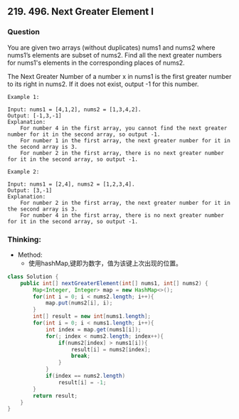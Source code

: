 ## 219. 496. Next Greater Element I

### Question
 You are given two arrays (without duplicates) nums1 and nums2 where nums1’s elements are subset of nums2. Find all the next greater numbers for nums1's elements in the corresponding places of nums2.

The Next Greater Number of a number x in nums1 is the first greater number to its right in nums2. If it does not exist, output -1 for this number. 

```
Example 1:

Input: nums1 = [4,1,2], nums2 = [1,3,4,2].
Output: [-1,3,-1]
Explanation:
    For number 4 in the first array, you cannot find the next greater number for it in the second array, so output -1.
    For number 1 in the first array, the next greater number for it in the second array is 3.
    For number 2 in the first array, there is no next greater number for it in the second array, so output -1.

Example 2:

Input: nums1 = [2,4], nums2 = [1,2,3,4].
Output: [3,-1]
Explanation:
    For number 2 in the first array, the next greater number for it in the second array is 3.
    For number 4 in the first array, there is no next greater number for it in the second array, so output -1.
```

### Thinking:
* Method:
	* 使用hashMap,键即为数字，值为该键上次出现的位置。

```Java
class Solution {
    public int[] nextGreaterElement(int[] nums1, int[] nums2) {
        Map<Integer, Integer> map = new HashMap<>();
        for(int i = 0; i < nums2.length; i++){
            map.put(nums2[i], i);
        }
        int[] result = new int[nums1.length];
        for(int i = 0; i < nums1.length; i++){
            int index = map.get(nums1[i]);
            for(; index < nums2.length; index++){
                if(nums2[index] > nums1[i]){
                    result[i] = nums2[index];
                    break;
                }
            }
            if(index == nums2.length)
                result[i] = -1;
        }
        return result;
    }
}
```